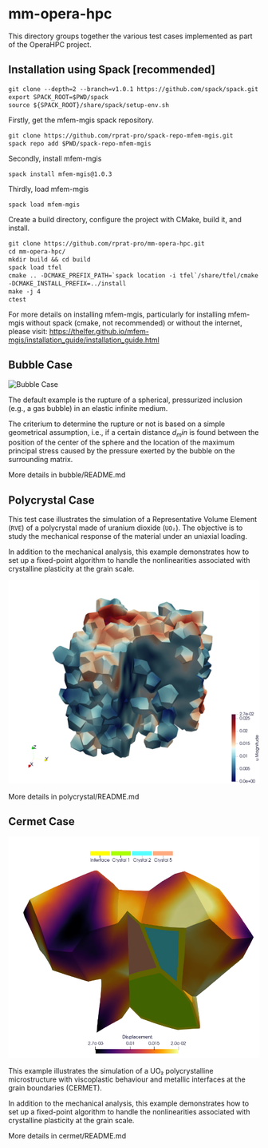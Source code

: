 # mm-opera-hpc

This directory groups together the various test cases implemented as part of the OperaHPC project.

## Installation using Spack [recommended]

```
git clone --depth=2 --branch=v1.0.1 https://github.com/spack/spack.git
export SPACK_ROOT=$PWD/spack
source ${SPACK_ROOT}/share/spack/setup-env.sh
```

Firstly, get the mfem-mgis spack repository.

```
git clone https://github.com/rprat-pro/spack-repo-mfem-mgis.git
spack repo add $PWD/spack-repo-mfem-mgis
```

Secondly, install mfem-mgis

```
spack install mfem-mgis@1.0.3
```

Thirdly, load mfem-mgis

```
spack load mfem-mgis
```

Create a build directory, configure the project with CMake, build it, and install.

```
git clone https://github.com/rprat-pro/mm-opera-hpc.git
cd mm-opera-hpc/
mkdir build && cd build
spack load tfel
cmake .. -DCMAKE_PREFIX_PATH=`spack location -i tfel`/share/tfel/cmake -DCMAKE_INSTALL_PREFIX=../install
make -j 4
ctest
```

For more details on installing mfem-mgis, particularly for installing mfem-mgis without spack (cmake, not recommended) or without the internet, please visit: https://thelfer.github.io/mfem-mgis/installation_guide/installation_guide.html

## Bubble Case 

![Bubble Case](/img/bubble/bubbles.png)

The default example is the rupture of a spherical, pressurized inclusion (e.g., a gas bubble) in an elastic infinite medium.

The criterium to determine the rupture or not is based on a simple geometrical assumption, i.e., if a certain distance $d_min$ is found between the position of the center of the sphere and the location of the maximum principal stress caused by the pressure exerted by the bubble on the surrounding matrix.

More details in bubble/README.md

## Polycrystal Case

This test case illustrates the simulation of a Representative Volume Element (`RVE`) of a polycrystal made of uranium dioxide (`UO₂`). The objective is to study the mechanical response of the material under an uniaxial loading.

In addition to the mechanical analysis, this example demonstrates how to set up a fixed-point algorithm to handle the nonlinearities associated with crystalline plasticity at the grain scale.

![Polycristal Case](img/polycrystal/polycrystal.png)

More details in polycrystal/README.md

## Cermet Case

![Cermet Case](img/cermet/cermet.png)

This example illustrates the simulation of a UO₂ polycrystalline microstructure with viscoplastic behaviour and metallic interfaces at the grain boundaries (CERMET).

In addition to the mechanical analysis, this example demonstrates how to set up a fixed-point algorithm to handle the nonlinearities associated with crystalline plasticity at the grain scale.

More details in cermet/README.md
